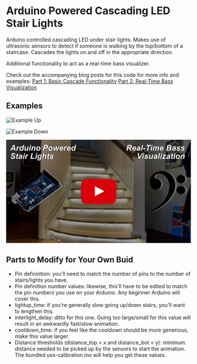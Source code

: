 # Arduino Powered Cascading LED Stair Lights
Arduino controlled cascading LED under stair lights. Makes use of ultrasonic sensors to detect if someone is walking by the top/bottom of a staircase. Cascades the lights on and off in the appropriate direction.

Additional functionality to act as a real-time bass visualizer.

Check out the accompanying blog posts for this code for more info and examples:
[Part 1: Basic Cascade Functionality](https://gidge.dev/stair%20lights/stair-lighting/)
[Part 2: Real-Time Bass Visualization](https://gidge.dev/stair%20lights/stair-lighting-pt2/)


## Examples

![Example Up](https://github.com/gidger/under-stair-lighting/blob/97d05713b8842876cc279ee3c0c744754c52273f/examples/bottom-up.gif)

![Example Down](https://github.com/gidger/under-stair-lighting/blob/97d05713b8842876cc279ee3c0c744754c52273f/examples/bottom-down.gif)

[<img src="https://github.com/gidger/under-stair-lighting/blob/d4d0b198ada6a9371a6818912574b9392130d69f/examples/youtube-thumbnail.jpg">](https://www.youtube.com/watch?v=AO4oNaiYNIw)


## Parts to Modify for Your Own Buid
- Pin definintion: you'll need to match the number of pins to the number of stairs/lights you have.
- Pin definition number values: likewise, this'll have to be edited to match the pin numbers you use on your Arduino. Any beginner Arduino will cover this.
- lightup_time: if you're generally slow going up/down stairs, you'll want to lengthen this.
- interlight_delay: ditto for this one. Going too large/small for this value will result in an awkwardly fast/slow animation.
- cooldown_time: if you feel like the cooldown should be more generious, make this value larger.
- Distance thresholds (distance_top < x and distance_bot < y): minimum distance needed to be picked up by the sensors to start the animation. The bundled uss-calibration.ino will help you get these values.